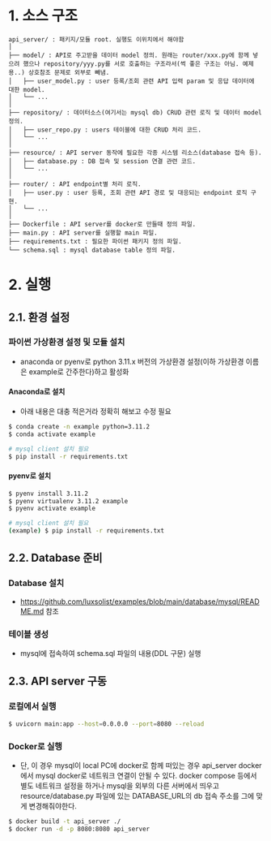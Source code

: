 # 1. 소스 구조
```treebash
api_server/ : 패키지/모듈 root. 실행도 이위치에서 해야함
│
├── model/ : API로 주고받을 데이터 model 정의. 원래는 router/xxx.py에 함께 넣으려 했으나 repository/yyy.py를 서로 호출하는 구조라서(썩 좋은 구조는 아님. 예제용..) 상호참조 문제로 외부로 빼냄.
│   ├── user_model.py : user 등록/조회 관련 API 입력 param 및 응답 데이터에 대한 model.
│   └── ...
│
├── repository/ : 데이터소스(여기서는 mysql db) CRUD 관련 로직 및 데이터 model 정의.
│   ├── user_repo.py : users 테이블에 대한 CRUD 처리 코드.
│   └── ...
│
├── resource/ : API server 동작에 필요한 각종 시스템 리소스(database 접속 등).
│   ├── database.py : DB 접속 및 session 연결 관련 코드.
│   └── ...
│
├── router/ : API endpoint별 처리 로직.
│   ├── user.py : user 등록, 조회 관련 API 경로 및 대응되는 endpoint 로직 구현.
│   └── ...
│
├── Dockerfile : API server를 docker로 만들때 정의 파일.
├── main.py : API server를 실행할 main 파일.
├── requirements.txt : 필요한 파이썬 패키지 정의 파일.
└── schema.sql : mysql database table 정의 파일.
```

# 2. 실행
## 2.1. 환경 설정
### 파이썬 가상환경 설정 및 모듈 설치
* anaconda or pyenv로 python 3.11.x 버전의 가상환경 설정(이하 가상환경 이름은 example로 간주한다)하고 활성화

#### Anaconda로 설치
* 아래 내용은 대충 적은거라 정확히 해보고 수정 필요
```bash
$ conda create -n example python=3.11.2
$ conda activate example

# mysql client 설치 필요
$ pip install -r requirements.txt
```

#### pyenv로 설치

```bash
$ pyenv install 3.11.2
$ pyenv virtualenv 3.11.2 example
$ pyenv activate example

# mysql client 설치 필요
(example) $ pip install -r requirements.txt
```

## 2.2. Database 준비

### Database 설치
* https://github.com/luxsolist/examples/blob/main/database/mysql/README.md 참조

### 테이블 생성
* mysql에 접속하여 schema.sql 파일의 내용(DDL 구문) 실행

## 2.3. API server 구동

### 로컬에서 실행

```bash
$ uvicorn main:app --host=0.0.0.0 --port=8080 --reload
```

### Docker로 실행
* 단, 이 경우 mysql이 local PC에 docker로 함께 떠있는 경우 api_server docker에서 mysql docker로 네트워크 연결이 안될 수 있다. docker compose 등에서 별도 네트워크 설정을 하거나 mysql을 외부의 다른 서버에서 띄우고 resource/database.py 파일에 있는 DATABASE_URL의 db 접속 주소를 그에 맞게 변경해줘야한다.
```bash
$ docker build -t api_server ./
$ docker run -d -p 8080:8080 api_server
```
